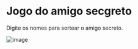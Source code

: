 # Jogo do amigo secgreto

Digite os nomes para sortear o amigo secreto.

![image](https://github.com/user-attachments/assets/6ff62dde-acef-41c2-a226-6bda8563e1f5)
